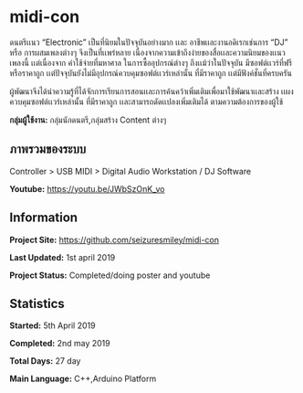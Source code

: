 # midi-con
ดนตรีเเนว “Electronic” เป็นที่นิยมในปัจจุบันอย่างมาก เเละ อาชีพเเละงานอดิเรกเช่นการ “DJ”  หรือ การผสมเพลงต่างๆ จึงเป็นที่เเพร่หลาย เนื่องจากความเข้าถึงง่ายของสื่อเเละความนิยมของเเนวเพลงนี้ เเต่เนื่องจาก ค่าใช้จ่ายที่มหาศาล ในการซื้ออุปกรณ์ต่างๆ ถึงเเม้ว่าในปัจจุบัน มีซอฟต์เเวร์ที่ฟรี หรือราคาถูก เเต่ปัจจุบันยังไม่มีอุปกรณ์ควบคุมซอฟต์เเวร์เหล่านั้น ที่มีราคาถูก เเต่มีฟังค์ชั่นที่ครบครัน

ผู้พัฒนาจึงได้นำความรู้ที่ได้จักการเรียนการสอนเเละการค้นคว้าเพิ่มเติมเพื่อมาใช้พัฒนาเเละสร้าง เเผงควบคุมซอฟต์เเวร์เหล่านั้น ที่มีราคาถูก เเละสามารถดัดเเปลงเพิ่มเติมได้ ตามความต้องการของผู้ใช้


**กลุ่มผู้ใช้งาน:** กลุ่มนักดนตรี,กลุ่มสร้าง Content ต่างๆ

## ภาพรวมของระบบ

Controller > USB MIDI > Digital Audio Workstation / DJ Software

**Youtube:** https://youtu.be/JWbSzOnK_vo

## Information

**Project Site:** https://github.com/seizuresmiley/midi-con

**Last Updated:** 1st april 2019  

**Project Status:** Completed/doing poster and youtube


## Statistics

**Started:** 5th April 2019  

**Completed:** 2nd may 2019

**Total Days:** 27 day

**Main Language:** C++,Arduino Platform
